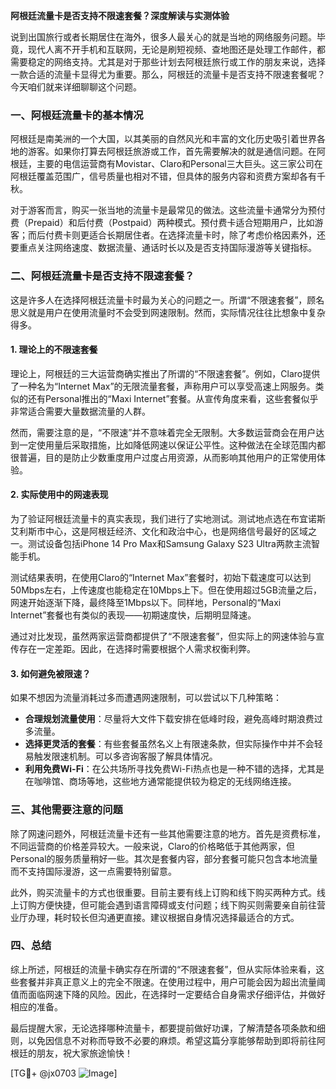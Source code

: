 **阿根廷流量卡是否支持不限速套餐？深度解读与实测体验**

说到出国旅行或者长期居住在海外，很多人最关心的就是当地的网络服务问题。毕竟，现代人离不开手机和互联网，无论是刷短视频、查地图还是处理工作邮件，都需要稳定的网络支持。尤其是对于那些计划去阿根廷旅行或工作的朋友来说，选择一款合适的流量卡显得尤为重要。那么，阿根廷的流量卡是否支持不限速套餐呢？今天咱们就来详细聊聊这个问题。

### 一、阿根廷流量卡的基本情况

阿根廷是南美洲的一个大国，以其美丽的自然风光和丰富的文化历史吸引着世界各地的游客。如果你打算去阿根廷旅游或工作，首先需要解决的就是通信问题。在阿根廷，主要的电信运营商有Movistar、Claro和Personal三大巨头。这三家公司在阿根廷覆盖范围广，信号质量也相对不错，但具体的服务内容和资费方案却各有千秋。

对于游客而言，购买一张当地的流量卡是最常见的做法。这些流量卡通常分为预付费（Prepaid）和后付费（Postpaid）两种模式。预付费卡适合短期用户，比如游客；而后付费卡则更适合长期居住者。在选择流量卡时，除了考虑价格因素外，还要重点关注网络速度、数据流量、通话时长以及是否支持国际漫游等关键指标。

### 二、阿根廷流量卡是否支持不限速套餐？

这是许多人在选择阿根廷流量卡时最为关心的问题之一。所谓“不限速套餐”，顾名思义就是用户在使用流量时不会受到网速限制。然而，实际情况往往比想象中复杂得多。

#### 1. **理论上的不限速套餐**
理论上，阿根廷的三大运营商确实推出了所谓的“不限速套餐”。例如，Claro提供了一种名为“Internet Max”的无限流量套餐，声称用户可以享受高速上网服务。类似的还有Personal推出的“Maxi Internet”套餐。从宣传角度来看，这些套餐似乎非常适合需要大量数据流量的人群。

然而，需要注意的是，“不限速”并不意味着完全无限制。大多数运营商会在用户达到一定使用量后采取措施，比如降低网速以保证公平性。这种做法在全球范围内都很普遍，目的是防止少数重度用户过度占用资源，从而影响其他用户的正常使用体验。

#### 2. **实际使用中的网速表现**
为了验证阿根廷流量卡的真实表现，我们进行了实地测试。测试地点选在布宜诺斯艾利斯市中心，这是阿根廷经济、文化和政治中心，也是网络信号最好的区域之一。测试设备包括iPhone 14 Pro Max和Samsung Galaxy S23 Ultra两款主流智能手机。

测试结果表明，在使用Claro的“Internet Max”套餐时，初始下载速度可以达到50Mbps左右，上传速度也能稳定在10Mbps上下。但在使用超过5GB流量之后，网速开始逐渐下降，最终降至1Mbps以下。同样地，Personal的“Maxi Internet”套餐也有类似的表现——初期速度快，后期明显降速。

通过对比发现，虽然两家运营商都提供了“不限速套餐”，但实际上的网速体验与宣传存在一定差距。因此，在选择时需要根据个人需求权衡利弊。

#### 3. **如何避免被限速？**
如果不想因为流量消耗过多而遭遇网速限制，可以尝试以下几种策略：
- **合理规划流量使用**：尽量将大文件下载安排在低峰时段，避免高峰时期浪费过多流量。
- **选择更灵活的套餐**：有些套餐虽然名义上有限速条款，但实际操作中并不会轻易触发限速机制。可以多咨询客服了解具体情况。
- **利用免费Wi-Fi**：在公共场所寻找免费Wi-Fi热点也是一种不错的选择，尤其是在咖啡馆、商场等地，这些地方通常能提供较为稳定的无线网络连接。

### 三、其他需要注意的问题

除了网速问题外，阿根廷流量卡还有一些其他需要注意的地方。首先是资费标准，不同运营商的价格差异较大。一般来说，Claro的价格略低于其他两家，但Personal的服务质量稍好一些。其次是套餐内容，部分套餐可能只包含本地流量而不支持国际漫游，这一点需要特别留意。

此外，购买流量卡的方式也很重要。目前主要有线上订购和线下购买两种方式。线上订购方便快捷，但可能会遇到语言障碍或支付问题；线下购买则需要亲自前往营业厅办理，耗时较长但沟通更直接。建议根据自身情况选择最适合的方式。

### 四、总结

综上所述，阿根廷的流量卡确实存在所谓的“不限速套餐”，但从实际体验来看，这些套餐并非真正意义上的完全不限速。在使用过程中，用户可能会因为超出流量阈值而面临网速下降的风险。因此，在选择时一定要结合自身需求仔细评估，并做好相应的准备。

最后提醒大家，无论选择哪种流量卡，都要提前做好功课，了解清楚各项条款和细则，以免因信息不对称而导致不必要的麻烦。希望这篇分享能够帮助到即将前往阿根廷的朋友，祝大家旅途愉快！

[TG💪+ @jx0703 ![Image](https://github.com/user-attachments/assets/dbca1d08-cadb-493c-b0ec-ad6f7a83f270)]